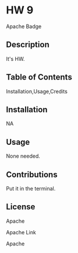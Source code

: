 # HW 9  

  Apache Badge

  ## Description
  It's HW.

  ## Table of Contents
  Installation,Usage,Credits

  ## Installation
  NA

  ## Usage
  None needed.

  ## Contributions
  Put it in the terminal.

  ## License
  Apache

  Apache Link

  Apache

